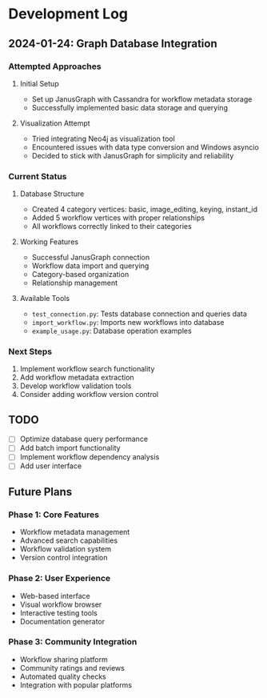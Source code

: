 # Development Log

## 2024-01-24: Graph Database Integration

### Attempted Approaches
1. Initial Setup
   - Set up JanusGraph with Cassandra for workflow metadata storage
   - Successfully implemented basic data storage and querying

2. Visualization Attempt
   - Tried integrating Neo4j as visualization tool
   - Encountered issues with data type conversion and Windows asyncio
   - Decided to stick with JanusGraph for simplicity and reliability

### Current Status
1. Database Structure
   - Created 4 category vertices: basic, image_editing, keying, instant_id
   - Added 5 workflow vertices with proper relationships
   - All workflows correctly linked to their categories

2. Working Features
   - Successful JanusGraph connection
   - Workflow data import and querying
   - Category-based organization
   - Relationship management

3. Available Tools
   - `test_connection.py`: Tests database connection and queries data
   - `import_workflow.py`: Imports new workflows into database
   - `example_usage.py`: Database operation examples

### Next Steps
1. Implement workflow search functionality
2. Add workflow metadata extraction
3. Develop workflow validation tools
4. Consider adding workflow version control

## TODO
- [ ] Optimize database query performance
- [ ] Add batch import functionality
- [ ] Implement workflow dependency analysis
- [ ] Add user interface

## Future Plans

### Phase 1: Core Features
- Workflow metadata management
- Advanced search capabilities
- Workflow validation system
- Version control integration

### Phase 2: User Experience
- Web-based interface
- Visual workflow browser
- Interactive testing tools
- Documentation generator

### Phase 3: Community Integration
- Workflow sharing platform
- Community ratings and reviews
- Automated quality checks
- Integration with popular platforms